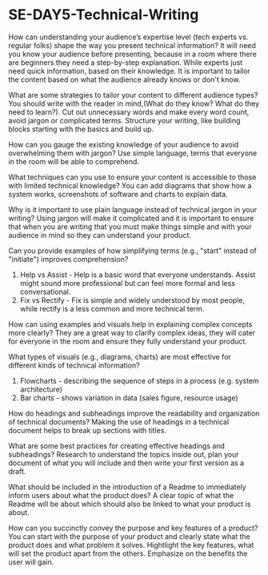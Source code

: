 # SE-DAY5-Technical-Writing
How can understanding your audience’s expertise level (tech experts vs. regular folks) shape the way you present technical information?
It will need you know your audience before presenting, because in a room where there are beginners they need a step-by-step explanation. While experts just need quick information, based on their knowledge. It is important to tailor the content based on what the audience already knows or don't know.

What are some strategies to tailor your content to different audience types?
You should write with the reader in mind,(What do they know? What do they need to learn?). Cut out unnecessary words and make every word count, avoid jargon or complicated terms. Structure your writing, like building blocks starting with the basics and build up.

How can you gauge the existing knowledge of your audience to avoid overwhelming them with jargon?
Use simple language, terms that everyone in the room will be able to comprehend.

What techniques can you use to ensure your content is accessible to those with limited technical knowledge?
You can add diagrams that show how a system works, screenshots of software and charts to explain data.

Why is it important to use plain language instead of technical jargon in your writing?
Using jargon will make it complicated and it is important to ensure that when you are writing that you must make things simple and with your audience in mind so they can understand your product.

Can you provide examples of how simplifying terms (e.g., "start" instead of "initiate") improves comprehension?
1) Help vs Assist - Help is a basic word that everyone understands. Assist might sound more professional but can feel more formal and less conversational.
2) Fix vs Rectify - Fix is simple and widely understood by most people, while rectify is a less common and more technical term.

How can using examples and visuals help in explaining complex concepts more clearly?
They are a great way to clarify complex ideas, they will cater for everyone in the room and ensure they fully understand your product.

What types of visuals (e.g., diagrams, charts) are most effective for different kinds of technical information?
1) Flowcharts - describing the sequence of steps in a process (e.g. system architecture)
2) Bar charts - shows variation in data (sales figure, resource usage)

How do headings and subheadings improve the readability and organization of technical documents?
Making the use of headings in a technical document helps to break up sections with titles.

What are some best practices for creating effective headings and subheadings?
Research to understand the topics inside out, plan your document of what you will include and then write your first version as a draft.

What should be included in the introduction of a Readme to immediately inform users about what the product does?
A clear topic of what the Readme will be about which should also be linked to what your product is about.

How can you succinctly convey the purpose and key features of a product?
You can start with the purpose of your product and clearly state what the product does and what problem it solves. Hightlight the key features, what will set the product apart from the others. Emphasize on the benefits the user will gain.
